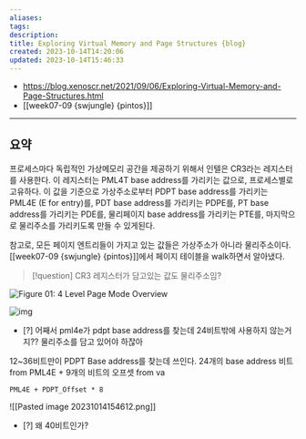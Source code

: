 ```yaml
---
aliases: 
tags: 
description:
title: Exploring Virtual Memory and Page Structures {blog}
created: 2023-10-14T14:20:06
updated: 2023-10-14T15:46:33
---
```

- <https://blog.xenoscr.net/2021/09/06/Exploring-Virtual-Memory-and-Page-Structures.html>
- [[week07-09 {swjungle} {pintos}]]
___

## 요약

프로세스마다 독립적인 가상메모리 공간을 제공하기 위해서 인텔은 CR3라는 레지스터를 사용한다. 이 레지스터는 PML4T base address를 가리키는 값으로, 프로세스별로 고유하다. 이 값을 기준으로 가상주소로부터 PDPT base address를 가리키는 PML4E (E for entry)를, PDT base address를 가리키는 PDPE를, PT base address를 가리키는 PDE를, 물리페이지 base address를 가리키는 PTE를, 마지막으로 물리주소를 가리키도록 만들 수 있게된다.

참고로, 모든 페이지 엔트리들이 가지고 있는 값들은 가상주소가 아니라 물리주소이다. [[week07-09 {swjungle} {pintos}]]에서 페이지 테이블을 walk하면서 알아냈다.

> [!question] CR3 레지스터가 담고있는 값도 물리주소임?

![Figure 01: 4 Level Page Mode Overview](https://blog.xenoscr.net/resources/images/2021-09-06-Exploring-Virtual-Memory-and-Page-Structures/image-20210831220831378.png)

![img](https://blog.xenoscr.net/resources/images/2021-09-06-Exploring-Virtual-Memory-and-Page-Structures/image-20210906150913412.png)

- [?] 어째서 pml4e가 pdpt base address를 찾는데 24비트밖에 사용하지 않는거지?? 물리주소를 담고 있어야 하잖아

12~36비트만이 PDPT Base address를 찾는데 쓰인다. 24개의 base address 비트 from PML4E + 9개의 비트의 오프셋 from va

```
PML4E + PDPT_Offset * 8
```

![[Pasted image 20231014154612.png]]

- [?] 왜 40비트인가?
